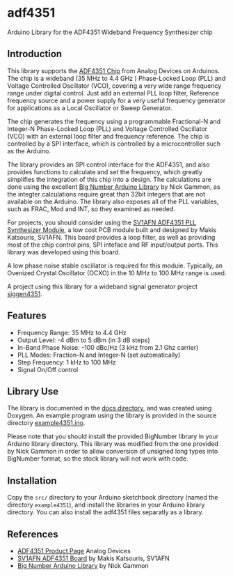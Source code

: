 # adf4351
Arduino Library for the ADF4351 Wideband Frequency Synthesizer chip

## Introduction

This library supports the [ADF4351 Chip](https://goo.gl/tkMjw6) from Analog Devices on Arduinos. The chip is a wideband (35 MHz to 4.4 GHz ) Phase-Locked Loop (PLL) and Voltage Controlled Oscillator (VCO), covering a very wide range frequency range
under digital control. Just add an external PLL loop filter, Reference frequency source and a power supply for a very useful 
frequency generator for applications as a Local Oscillator or Sweep Generator.  

The chip generates the frequency using a programmable Fractional-N and Integer-N Phase-Locked Loop (PLL) and Voltage Controlled Oscillator (VCO) with an external loop filter and frequency reference. The chip is controlled by 
a SPI interface, which is controlled by a microcontroller such as the Arduino.

The library provides an SPI control interface for the ADF4351, and also provides functions to calculate and set the
frequency, which greatly simplifies the integration of this chip into a design. The calculations are done using the excellent 
[Big Number Arduino Library](https://github.com/nickgammon/BigNumber) by Nick Gammon, as the integter calculations require
great than 32bit integers that are not available on the Arduino.  The library also exposes all of the PLL variables, such as FRAC, Mod and INT, so they examined as needed.  

For projects, you should consider using the  [SV1AFN ADF4351 PLL Synthesizer Module](https://www.sv1afn.com/adf4351m.html), a low cost PCB module built and designed by Makis Katsouris, SV1AFN. This board provides a loop filter, as well as providing
most of the chip control pins, SPI inteface and RF input/output ports.  This library was developed using this board.  

A low phase noise stable oscillator  is required for this module. Typically, an Ovenized Crystal Oscillator (OCXO) in the 10 MHz to 100 MHz range is used.  

A project using this library for a wideband signal generator project [siggen4351](https://github.com/dfannin/siggen4351).

## Features

+ Frequency Range: 35 MHz to 4.4 GHz
+ Output Level: -4 dBm to 5 dBm (in 3 dB steps) 
+ In-Band Phase Noise: -100 dBc/Hz (3 kHz from 2.1 Ghz carrier)
+ PLL Modes: Fraction-N and Integer-N (set automatically)
+ Step Frequency: 1 kHz to 100 MHz  
+ Signal On/Off control

## Library Use

The library is documented in the [docs directory](doc/html/), and was created using Doxygen. 
An example program using the library is provided in the source directory [example4351.ino](src/example4351.ino).

Please note that you should install the provided BigNumber library in your Arduino library directory. This library was modified from the one provided by Nick Gammon in order to allow conversion of unsigned long types into BigNumber format, so
the stock library will not work with code. 

## Installation
Copy the `src/` directory to your Arduino sketchbook directory  (named the directory `example4351`), and install the libraries in your Arduino library directory.  You can also install the adf4351 files separatly  as a library.

## References

+ [ADF4351 Product Page](https://goo.gl/tkMjw6) Analog Devices
+ [SV1AFN ADF4351 Board](https://www.sv1afn.com/adf4351m.html) by Makis Katsouris, SV1AFN
+ [Big Number Arduino Library](https://github.com/nickgammon/BigNumber) by Nick Gammon
